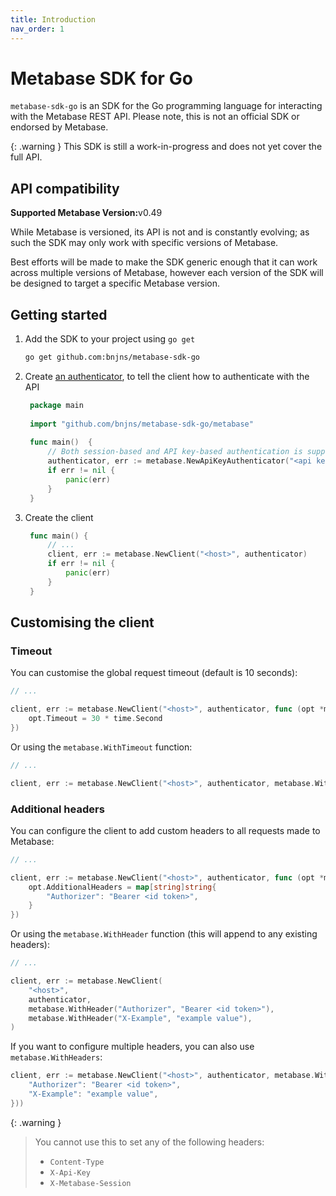 ```yaml
---
title: Introduction
nav_order: 1
---
```


# Metabase SDK for Go

`metabase-sdk-go` is an SDK for the Go programming language for interacting with the Metabase REST API. Please note,
this is not an official SDK or endorsed by Metabase.

{: .warning }
This SDK is still a work-in-progress and does not yet cover the full API.

## API compatibility

<p style="display: flex; flex-direction: row">
   <strong>Supported Metabase Version:</strong>
   <span class="label" style="text-transform:none;">v0.49</span>
</p>

While Metabase is versioned, its API is not and is constantly evolving; as such the SDK may only work with specific
versions of Metabase.

Best efforts will be made to make the SDK generic enough that it can work across multiple versions of Metabase, however
each version of the SDK will be designed to target a specific Metabase version.

## Getting started

1. Add the SDK to your project using `go get`

   ```sh
   go get github.com:bnjns/metabase-sdk-go
   ```

2. Create [an authenticator](authentication.md), to tell the client how to authenticate with the API

   ```go
    package main
    
    import "github.com/bnjns/metabase-sdk-go/metabase"
    
    func main()  { 
        // Both session-based and API key-based authentication is supported
        authenticator, err := metabase.NewApiKeyAuthenticator("<api key>")
        if err != nil {
            panic(err)
        }
    }
   ```

3. Create the client

   ```go
    func main() {
        // ...
        client, err := metabase.NewClient("<host>", authenticator)
        if err != nil {
            panic(err)
        }	
    }
   ```

## Customising the client

### Timeout

You can customise the global request timeout (default is 10 seconds):

```go
// ...

client, err := metabase.NewClient("<host>", authenticator, func (opt *metabase.Options) {
    opt.Timeout = 30 * time.Second
})
```

Or using the `metabase.WithTimeout` function:

```go
// ...

client, err := metabase.NewClient("<host>", authenticator, metabase.WithTimeout(30 * time.Second))
```

### Additional headers

You can configure the client to add custom headers to all requests made to Metabase:

```go
// ...

client, err := metabase.NewClient("<host>", authenticator, func (opt *metabase.Options) {
    opt.AdditionalHeaders = map[string]string{
        "Authorizer": "Bearer <id token>",
    }
})
```

Or using the `metabase.WithHeader` function (this will append to any existing headers):

```go
// ...

client, err := metabase.NewClient(
    "<host>",
    authenticator,
    metabase.WithHeader("Authorizer", "Bearer <id token>"),
    metabase.WithHeader("X-Example", "example value"),
)
```

If you want to configure multiple headers, you can also use `metabase.WithHeaders`:

```go
client, err := metabase.NewClient("<host>", authenticator, metabase.WithHeaders(map[string]string{
    "Authorizer": "Bearer <id token>",
    "X-Example": "example value",
}))
```

{: .warning }
> You cannot use this to set any of the following headers:
>
> - `Content-Type`
> - `X-Api-Key`
> - `X-Metabase-Session`
